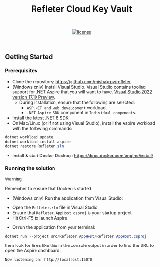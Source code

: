 <div align="center">

# Refleter Cloud Key Vault

<br />

[![license](https://img.shields.io/badge/license-Apache%20V2-blue)](LICENSE)

<br />

</div>

## Getting Started

### Prerequisites

- Clone the repository: https://github.com/mishakrpv/refleter
- (Windows only) Install Visual Studio. Visual Studio contains tooling support for .NET Aspire that you will want to have. [Visual Studio 2022 version 17.10 Preview](https://visualstudio.microsoft.com/vs/preview/).
    - During installation, ensure that the following are selected:
        - `ASP.NET and web development` workload.
        - `.NET Aspire SDK` component in `Individual components`.
- Install the latest [.NET 8 SDK](https://github.com/dotnet/installer#installers-and-binaries)
- On Mac/Linux (or if not using Visual Studio), install the Aspire workload with the following commands:
```powershell
dotnet workload update
dotnet workload install aspire
dotnet restore Refleter.sln
```
- Install & start Docker Desktop:  https://docs.docker.com/engine/install/

### Running the solution

> [!WARNING]
> Remember to ensure that Docker is started

* (Windows only) Run the application from Visual Studio:
- Open the `Refleter.sln` file in Visual Studio
- Ensure that `Refleter.AppHost.csproj` is your startup project
- Hit Ctrl-F5 to launch Aspire

* Or run the application from your terminal:
```powershell
dotnet run --project src/Refleter.AppHost/Refleter.AppHost.csproj
```
then look for lines like this in the console output in order to find the URL to open the Aspire dashboard:
```sh
Now listening on: http://localhost:15070
```

